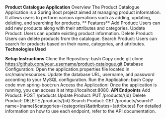 **Product Catalogue Application**
Overview
The Product Catalogue Application is a Spring Boot project aimed at managing product information. It allows users to perform various operations such as adding, updating, deleting, and searching for products.
**
Features**
Add Product: Users can add new products along with their attributes and categories.
Update Product: Users can update existing product information.
Delete Product: Users can delete products from the catalogue.
Search Product: Users can search for products based on their name, categories, and attributes.
**Technologies Used**

**Setup Instructions**
Clone the Repository:
bash
Copy code
git clone https://github.com/your_username/product-catalogue.git
Database Configuration:
Open the application.properties file located in src/main/resources.
Update the database URL, username, and password according to your MySQL configuration.
Run the Application:
bash
Copy code
mvn spring-boot:run
Access the Application:
Once the application is running, you can access it at http://localhost:8080.
**API Endpoints**
Add Product: POST /products
Update Product: PUT /products/{id}
Delete Product: DELETE /products/{id}
Search Product: GET /products/search?name={name}&categories={categories}&attributes={attributes}
For detailed information on how to use each endpoint, refer to the API documentation.

